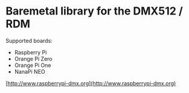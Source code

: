 # Baremetal library for the DMX512 / RDM #
Supported boards:

* Raspberry Pi 
* Orange Pi Zero
* Orange Pi One
* NanaPi NEO



[http://www.raspberrypi-dmx.org](http://www.raspberrypi-dmx.org)

